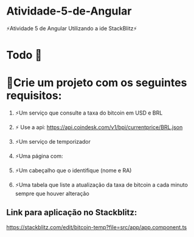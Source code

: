 # Atividade-5-de-Angular
⚡Atividade 5 de Angular Utilizando a ide StackBlitz⚡

# Todo 📝

# 📝Crie um projeto com os seguintes requisitos:

1. ⚡Um serviço que consulte a taxa do bitcoin em USD e BRL

2. ⚡ Use a api: https://api.coindesk.com/v1/bpi/currentprice/BRL.json 

3. ⚡Um serviço de temporizador

4. ⚡Uma página com:

5. ⚡Um cabeçalho que o identifique (nome e RA)

6. ⚡Uma tabela que liste a atualização da taxa de bitcoin a cada minuto sempre que houver alteração

## Link para aplicação no Stackblitz:

https://stackblitz.com/edit/bitcoin-temp?file=src/app/app.component.ts

